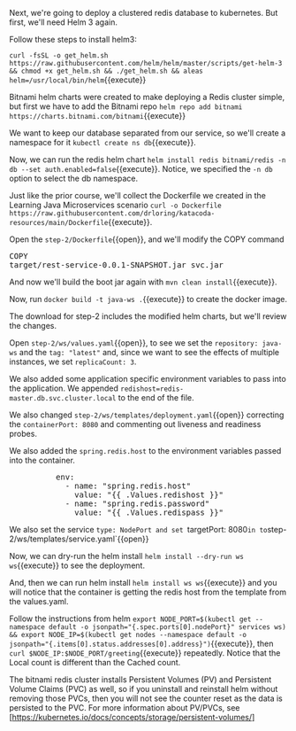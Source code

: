 Next, we're going to deploy a clustered redis database to kubernetes.  But first, we'll need Helm 3 again.

Follow these steps to install helm3:

`curl -fsSL -o get_helm.sh https://raw.githubusercontent.com/helm/helm/master/scripts/get-helm-3 && chmod +x get_helm.sh && ./get_helm.sh && aleas helm=/usr/local/bin/helm`{{execute}}

Bitnami helm charts were created to make deploying a Redis cluster simple, but first we have to add the Bitnami repo `helm repo add bitnami https://charts.bitnami.com/bitnami`{{execute}}

We want to keep our database separated from our service, so we'll create a namespace for it `kubectl create ns db`{{execute}}.

Now, we can run the redis helm chart `helm install redis bitnami/redis -n db --set auth.enabled=false`{{execute}}.  Notice, we specified the `-n db` option to select the db namespace.

Just like the prior course, we'll collect the Dockerfile we created in the Learning Java Microservices scenario `curl -o Dockerfile https://raw.githubusercontent.com/drloring/katacoda-resources/main/Dockerfile`{{execute}}.

Open the `step-2/Dockerfile`{{open}}, and we'll modify the COPY command <pre class="file" data-filename="step-2/Dockerfile" data-target="insert" data-marker="COPY rest-service.jar svc.jar">COPY target/rest-service-0.0.1-SNAPSHOT.jar svc.jar</pre>

And now we'll build the boot jar again with `mvn clean install`{{execute}}.

Now, run `docker build -t java-ws .`{{execute}} to create the docker image.

The download for step-2 includes the modified helm charts, but we'll review the changes.

Open `step-2/ws/values.yaml`{{open}}, to see we set the `repository: java-ws` and the `tag: "latest"` and, since we want to see the effects of multiple instances, we set `replicaCount: 3`.

We also added some application specific environment variables to pass into the application.  We appended `redishost=redis-master.db.svc.cluster.local` to the end of the file.

We also changed `step-2/ws/templates/deployment.yaml`{{open}} correcting the `containerPort: 8080` and commenting out liveness and readiness probes.

We also added the `spring.redis.host` to the environment variables passed into the container.
<pre>          env:
            - name: "spring.redis.host"
              value: "{{ .Values.redishost }}"
            - name: "spring.redis.password"
              value: "{{ .Values.redispass }}"
</pre>

We also set the service `type: NodePort and set `targetPort: 8080` in to `step-2/ws/templates/service.yaml`{{open}}

Now, we can dry-run the helm install `helm install --dry-run ws ws`{{execute}} to see the deployment.

And, then we can run helm install `helm install ws ws`{{execute}}  and you will notice that the container is getting the redis host from the template from the values.yaml.

Follow the instructions from helm `export NODE_PORT=$(kubectl get --namespace default -o jsonpath="{.spec.ports[0].nodePort}" services ws) && export NODE_IP=$(kubectl get nodes --namespace default -o jsonpath="{.items[0].status.addresses[0].address}")`{{execute}}, then `curl $NODE_IP:$NODE_PORT/greeting`{{execute}} repeatedly.  Notice that the Local count is different than the Cached count.  

The bitnami redis cluster installs Persistent Volumes (PV) and Persistent Volume Claims (PVC) as well, so if you uninstall and reinstall helm without removing those PVCs, then you will not see the counter reset as the data is persisted to the PVC. For more information about PV/PVCs, see [https://kubernetes.io/docs/concepts/storage/persistent-volumes/]
